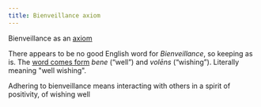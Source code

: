 ```yaml
---
title: Bienveillance axiom
---
```


Bienveillance as an [axiom](https://en.wikipedia.org/wiki/Axiom)

There appears to be no good English word for *Bienveillance*, so keeping as is. The [word comes form](https://en.wiktionary.org/wiki/benevolens) *bene* (“well”) and *volēns* (“wishing”). Literally meaning "well wishing".

Adhering to bienveillance means interacting with others in a spirit of positivity, of wishing well

